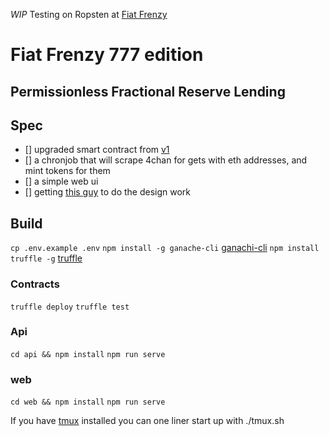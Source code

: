 
*WIP*
Testing on Ropsten at [Fiat Frenzy](fiatfrenzy.ninja)

# Fiat Frenzy 777 edition
## Permissionless Fractional Reserve Lending





## Spec

- [] upgraded smart contract from [v1](https://github.com/Joe-mcgee/Fiat-Frenzy)
- [] a chronjob that will scrape 4chan for gets with eth addresses, and mint tokens for them
- [] a simple web ui
- [] getting [this guy](https://www.patreon.com/tarotofkek) to do the design work

## Build
```cp .env.example .env```
```npm install -g ganache-cli``` [ganachi-cli](https://www.npmjs.com/package/ganache-cli)
```npm install truffle -g``` [truffle](https://github.com/trufflesuite/truffle)

### Contracts
```truffle deploy```
```truffle test```

### Api
```cd api && npm install```
```npm run serve```

### web
```cd web && npm install```
```npm run serve```

If you have [tmux](https://github.com/tmux/tmux) installed you can one liner start up with ./tmux.sh
